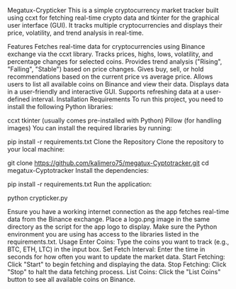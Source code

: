 Megatux-Crypticker
This is a simple cryptocurrency market tracker built using ccxt for fetching real-time crypto data and tkinter for the graphical user interface (GUI). It tracks multiple cryptocurrencies and displays their price, volatility, and trend analysis in real-time.

Features
Fetches real-time data for cryptocurrencies using Binance exchange via the ccxt library.
Tracks prices, highs, lows, volatility, and percentage changes for selected coins.
Provides trend analysis ("Rising", "Falling", "Stable") based on price changes.
Gives buy, sell, or hold recommendations based on the current price vs average price.
Allows users to list all available coins on Binance and view their data.
Displays data in a user-friendly and interactive GUI.
Supports refreshing data at a user-defined interval.
Installation
Requirements
To run this project, you need to install the following Python libraries:

ccxt
tkinter (usually comes pre-installed with Python)
Pillow (for handling images)
You can install the required libraries by running:




pip install -r requirements.txt
Clone the Repository
Clone the repository to your local machine:



git clone https://github.com/kalimero75/megatux-Cyptotracker.git
cd megatux-Cyptotracker
Install the dependencies:

pip install -r requirements.txt
Run the application:


python crypticker.py

Ensure you have a working internet connection as the app fetches real-time data from the Binance exchange.
Place a logo.png image in the same directory as the script for the app logo to display.
Make sure the Python environment you are using has access to the libraries listed in the requirements.txt.
Usage
Enter Coins: Type the coins you want to track (e.g., BTC, ETH, LTC) in the input box.
Set Fetch Interval: Enter the time in seconds for how often you want to update the market data.
Start Fetching: Click "Start" to begin fetching and displaying the data.
Stop Fetching: Click "Stop" to halt the data fetching process.
List Coins: Click the "List Coins" button to see all available coins on Binance.
